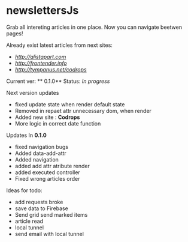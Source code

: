 #  newslettersJs

Grab all intereting articles in one place. Now you can navigate beetwen pages!

Already exist latest articles from next sites:

* *http://alistapart.com*
* *http://frontender.info*
* *http://tympanus.net/codrops*

Current ver: ** 0.1.0** Status: *In progress*

Next version updates

* fixed update state when render default state
* Removed in repaet attr unnecessary dom, when render
* Added new site : **Codrops**
* More logic in correct date function

Updates In **0.1.0**

* fixed navigation bugs
* Added data-add-attr
* Added navigation
* added add attr atribute render
* added executed controller
* Fixed wrong articles order

Ideas for todo:

* add requests broke
* save data to Firebase
* Send grid send marked items
* article read
* local tunnel
* send email with local tunnel